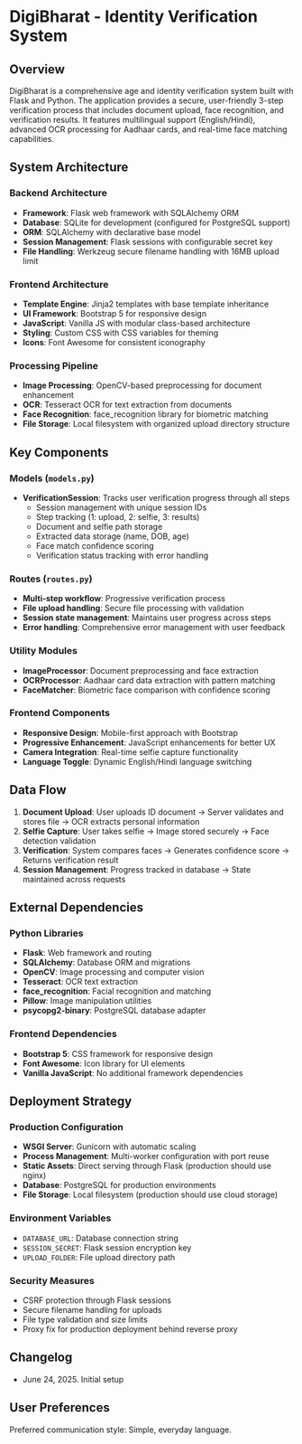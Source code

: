 # DigiBharat - Identity Verification System

## Overview

DigiBharat is a comprehensive age and identity verification system built with Flask and Python. The application provides a secure, user-friendly 3-step verification process that includes document upload, face recognition, and verification results. It features multilingual support (English/Hindi), advanced OCR processing for Aadhaar cards, and real-time face matching capabilities.

## System Architecture

### Backend Architecture
- **Framework**: Flask web framework with SQLAlchemy ORM
- **Database**: SQLite for development (configured for PostgreSQL support)
- **ORM**: SQLAlchemy with declarative base model
- **Session Management**: Flask sessions with configurable secret key
- **File Handling**: Werkzeug secure filename handling with 16MB upload limit

### Frontend Architecture
- **Template Engine**: Jinja2 templates with base template inheritance
- **UI Framework**: Bootstrap 5 for responsive design
- **JavaScript**: Vanilla JS with modular class-based architecture
- **Styling**: Custom CSS with CSS variables for theming
- **Icons**: Font Awesome for consistent iconography

### Processing Pipeline
- **Image Processing**: OpenCV-based preprocessing for document enhancement
- **OCR**: Tesseract OCR for text extraction from documents
- **Face Recognition**: face_recognition library for biometric matching
- **File Storage**: Local filesystem with organized upload directory structure

## Key Components

### Models (`models.py`)
- **VerificationSession**: Tracks user verification progress through all steps
  - Session management with unique session IDs
  - Step tracking (1: upload, 2: selfie, 3: results)
  - Document and selfie path storage
  - Extracted data storage (name, DOB, age)
  - Face match confidence scoring
  - Verification status tracking with error handling

### Routes (`routes.py`)
- **Multi-step workflow**: Progressive verification process
- **File upload handling**: Secure file processing with validation
- **Session state management**: Maintains user progress across steps
- **Error handling**: Comprehensive error management with user feedback

### Utility Modules
- **ImageProcessor**: Document preprocessing and face extraction
- **OCRProcessor**: Aadhaar card data extraction with pattern matching
- **FaceMatcher**: Biometric face comparison with confidence scoring

### Frontend Components
- **Responsive Design**: Mobile-first approach with Bootstrap
- **Progressive Enhancement**: JavaScript enhancements for better UX
- **Camera Integration**: Real-time selfie capture functionality
- **Language Toggle**: Dynamic English/Hindi language switching

## Data Flow

1. **Document Upload**: User uploads ID document → Server validates and stores file → OCR extracts personal information
2. **Selfie Capture**: User takes selfie → Image stored securely → Face detection validation
3. **Verification**: System compares faces → Generates confidence score → Returns verification result
4. **Session Management**: Progress tracked in database → State maintained across requests

## External Dependencies

### Python Libraries
- **Flask**: Web framework and routing
- **SQLAlchemy**: Database ORM and migrations
- **OpenCV**: Image processing and computer vision
- **Tesseract**: OCR text extraction
- **face_recognition**: Facial recognition and matching
- **Pillow**: Image manipulation utilities
- **psycopg2-binary**: PostgreSQL database adapter

### Frontend Dependencies
- **Bootstrap 5**: CSS framework for responsive design
- **Font Awesome**: Icon library for UI elements
- **Vanilla JavaScript**: No additional framework dependencies

## Deployment Strategy

### Production Configuration
- **WSGI Server**: Gunicorn with automatic scaling
- **Process Management**: Multi-worker configuration with port reuse
- **Static Assets**: Direct serving through Flask (production should use nginx)
- **Database**: PostgreSQL for production environments
- **File Storage**: Local filesystem (production should use cloud storage)

### Environment Variables
- `DATABASE_URL`: Database connection string
- `SESSION_SECRET`: Flask session encryption key
- `UPLOAD_FOLDER`: File upload directory path

### Security Measures
- CSRF protection through Flask sessions
- Secure filename handling for uploads
- File type validation and size limits
- Proxy fix for production deployment behind reverse proxy

## Changelog
- June 24, 2025. Initial setup

## User Preferences

Preferred communication style: Simple, everyday language.